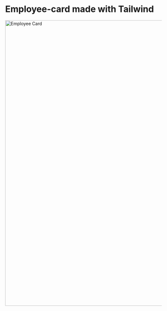# Employee-card made with Tailwind

<img width="918" alt="Employee Card" src="https://user-images.githubusercontent.com/82247833/218291818-bfa5c410-a09a-44d4-9660-22b501d5c577.png">
